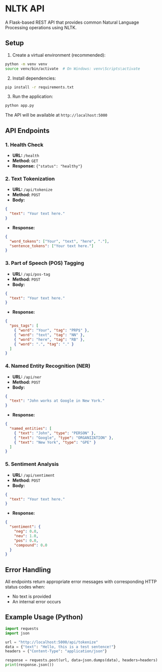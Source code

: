# NLTK API

A Flask-based REST API that provides common Natural Language Processing operations using NLTK.

## Setup

1. Create a virtual environment (recommended):

```bash
python -m venv venv
source venv/bin/activate  # On Windows: venv\Scripts\activate
```

2. Install dependencies:

```bash
pip install -r requirements.txt
```

3. Run the application:

```bash
python app.py
```

The API will be available at `http://localhost:5000`

## API Endpoints

### 1. Health Check

- **URL:** `/health`
- **Method:** `GET`
- **Response:** `{"status": "healthy"}`

### 2. Text Tokenization

- **URL:** `/api/tokenize`
- **Method:** `POST`
- **Body:**

```json
{
  "text": "Your text here."
}
```

- **Response:**

```json
{
  "word_tokens": ["Your", "text", "here", "."],
  "sentence_tokens": ["Your text here."]
}
```

### 3. Part of Speech (POS) Tagging

- **URL:** `/api/pos-tag`
- **Method:** `POST`
- **Body:**

```json
{
  "text": "Your text here."
}
```

- **Response:**

```json
{
  "pos_tags": [
    { "word": "Your", "tag": "PRP$" },
    { "word": "text", "tag": "NN" },
    { "word": "here", "tag": "RB" },
    { "word": ".", "tag": "." }
  ]
}
```

### 4. Named Entity Recognition (NER)

- **URL:** `/api/ner`
- **Method:** `POST`
- **Body:**

```json
{
  "text": "John works at Google in New York."
}
```

- **Response:**

```json
{
  "named_entities": [
    { "text": "John", "type": "PERSON" },
    { "text": "Google", "type": "ORGANIZATION" },
    { "text": "New York", "type": "GPE" }
  ]
}
```

### 5. Sentiment Analysis

- **URL:** `/api/sentiment`
- **Method:** `POST`
- **Body:**

```json
{
  "text": "Your text here."
}
```

- **Response:**

```json
{
  "sentiment": {
    "neg": 0.0,
    "neu": 1.0,
    "pos": 0.0,
    "compound": 0.0
  }
}
```

## Error Handling

All endpoints return appropriate error messages with corresponding HTTP status codes when:

- No text is provided
- An internal error occurs

## Example Usage (Python)

```python
import requests
import json

url = "http://localhost:5000/api/tokenize"
data = {"text": "Hello, this is a test sentence!"}
headers = {"Content-Type": "application/json"}

response = requests.post(url, data=json.dumps(data), headers=headers)
print(response.json())
```
